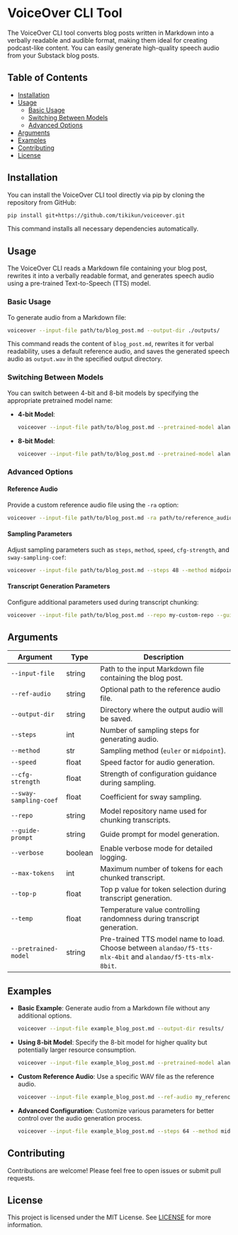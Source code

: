 # VoiceOver CLI Tool

The VoiceOver CLI tool converts blog posts written in Markdown into a verbally readable and audible format, making them ideal for creating podcast-like content. You can easily generate high-quality speech audio from your Substack blog posts.

## Table of Contents

- [Installation](#installation)
- [Usage](#usage)
  - [Basic Usage](#basic-usage)
  - [Switching Between Models](#switching-between-models)
  - [Advanced Options](#advanced-options)
- [Arguments](#arguments)
- [Examples](#examples)
- [Contributing](#contributing)
- [License](#license)

## Installation

You can install the VoiceOver CLI tool directly via pip by cloning the repository from GitHub:

```bash
pip install git+https://github.com/tikikun/voiceover.git
```

This command installs all necessary dependencies automatically.

## Usage

The VoiceOver CLI reads a Markdown file containing your blog post, rewrites it into a verbally readable format, and generates speech audio using a pre-trained Text-to-Speech (TTS) model.

### Basic Usage

To generate audio from a Markdown file:

```bash
voiceover --input-file path/to/blog_post.md --output-dir ./outputs/
```

This command reads the content of `blog_post.md`, rewrites it for verbal readability, uses a default reference audio, and saves the generated speech audio as `output.wav` in the specified output directory.

### Switching Between Models

You can switch between 4-bit and 8-bit models by specifying the appropriate pretrained model name:

- **4-bit Model**:

  ```bash
  voiceover --input-file path/to/blog_post.md --pretrained-model alandao/f5-tts-mlx-4bit --output-dir ./outputs/
  ```

- **8-bit Model**:

  ```bash
  voiceover --input-file path/to/blog_post.md --pretrained-model alandao/f5-tts-mlx-8bit --output-dir ./outputs/
  ```

### Advanced Options

#### Reference Audio

Provide a custom reference audio file using the `-ra` option:

```bash
voiceover --input-file path/to/blog_post.md -ra path/to/reference_audio.wav --output-dir ./outputs/
```

#### Sampling Parameters

Adjust sampling parameters such as `steps`, `method`, `speed`, `cfg-strength`, and `sway-sampling-coef`:

```bash
voiceover --input-file path/to/blog_post.md --steps 48 --method midpoint --speed 1.2 --cfg-strength 2.5 --sway-sampling-coef -1.5 --output-dir ./outputs/
```

#### Transcript Generation Parameters

Configure additional parameters used during transcript chunking:

```bash
voiceover --input-file path/to/blog_post.md --repo my-custom-repo --guide-prompt "Custom guide prompt." --verbose --max-tokens 15000 --top-p 0.9 --temp 0.5 --output-dir ./outputs/
```

## Arguments

| Argument               | Type     | Description                                                                 |
|------------------------|----------|-----------------------------------------------------------------------------|
| `--input-file`         | string   | Path to the input Markdown file containing the blog post.                   |
| `--ref-audio`          | string   | Optional path to the reference audio file.                                  |
| `--output-dir`         | string   | Directory where the output audio will be saved.                             |
| `--steps`              | int      | Number of sampling steps for generating audio.                              |
| `--method`             | str      | Sampling method (`euler` or `midpoint`).                                    |
| `--speed`              | float    | Speed factor for audio generation.                                          |
| `--cfg-strength`       | float    | Strength of configuration guidance during sampling.                         |
| `--sway-sampling-coef` | float    | Coefficient for sway sampling.                                              |
| `--repo`               | string   | Model repository name used for chunking transcripts.                        |
| `--guide-prompt`       | string   | Guide prompt for model generation.                                        |
| `--verbose`            | boolean  | Enable verbose mode for detailed logging.                                   |
| `--max-tokens`         | int      | Maximum number of tokens for each chunked transcript.                       |
| `--top-p`              | float    | Top p value for token selection during transcript generation.                 |
| `--temp`               | float    | Temperature value controlling randomness during transcript generation.        |
| `--pretrained-model`   | string   | Pre-trained TTS model name to load. Choose between `alandao/f5-tts-mlx-4bit` and `alandao/f5-tts-mlx-8bit`.|

## Examples

- **Basic Example**: Generate audio from a Markdown file without any additional options.

  ```bash
  voiceover --input-file example_blog_post.md --output-dir results/
  ```

- **Using 8-bit Model**: Specify the 8-bit model for higher quality but potentially larger resource consumption.

  ```bash
  voiceover --input-file example_blog_post.md --pretrained-model alandao/f5-tts-mlx-8bit --output-dir results/
  ```

- **Custom Reference Audio**: Use a specific WAV file as the reference audio.

  ```bash
  voiceover --input-file example_blog_post.md --ref-audio my_reference_audio.wav --output-dir results/
  ```

- **Advanced Configuration**: Customize various parameters for better control over the audio generation process.

  ```bash
  voiceover --input-file example_blog_post.md --steps 64 --method midpoint --speed 1.5 --cfg-strength 2.8 --sway-sampling-coef -2.0 --output-dir results/
  ```

## Contributing

Contributions are welcome! Please feel free to open issues or submit pull requests.

## License

This project is licensed under the MIT License. See [LICENSE](LICENSE) for more information.
